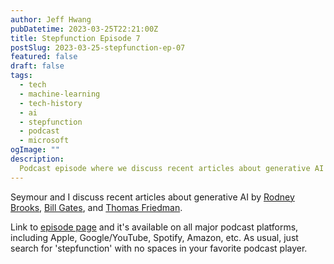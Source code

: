 ```yaml
---
author: Jeff Hwang
pubDatetime: 2023-03-25T22:21:00Z
title: Stepfunction Episode 7
postSlug: 2023-03-25-stepfunction-ep-07
featured: false
draft: false
tags:
  - tech
  - machine-learning
  - tech-history
  - ai
  - stepfunction
  - podcast
  - microsoft
ogImage: ""
description:
  Podcast episode where we discuss recent articles about generative AI by Rodney Brooks, Bill Gates, and Thomas Friedman.
---
```

Seymour and I discuss recent articles about generative AI by [Rodney Brooks](https://rodneybrooks.com/what-will-transformers-transform/), [Bill Gates](https://www.gatesnotes.com/The-Age-of-AI-Has-Begun), and [Thomas Friedman](https://www.nytimes.com/2023/03/21/opinion/artificial-intelligence-chatgpt.html).

Link to [episode page](https://www.stepfunction.org/episode-7-bigger-than-prometheus) and it's available on all major podcast platforms, including Apple, Google/YouTube, Spotify, Amazon, etc. As usual, just search for 'stepfunction' with no spaces in your favorite podcast player.
